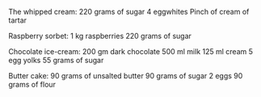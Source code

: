 
The whipped cream:
    220 grams of sugar
    4 eggwhites
    Pinch of cream of tartar
    
Raspberry sorbet:
    1 kg raspberries
    220 grams of sugar
    
Chocolate ice-cream:
    200 gm dark chocolate
    500 ml milk
    125 ml cream
    5 egg yolks
    55 grams of sugar 
    
Butter cake:
    90 grams of unsalted butter
    90 grams of sugar
    2 eggs
    90 grams of flour
